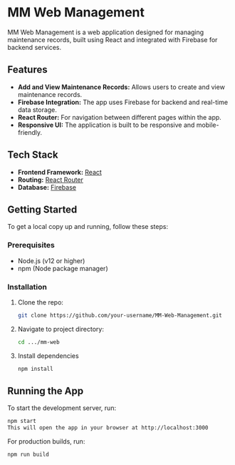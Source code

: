 # MM Web Management

MM Web Management is a web application designed for managing maintenance records, built using React and integrated with Firebase for backend services.

## Features

- **Add and View Maintenance Records:** Allows users to create and view maintenance records.
- **Firebase Integration:** The app uses Firebase for backend and real-time data storage.
- **React Router:** For navigation between different pages within the app.
- **Responsive UI:** The application is built to be responsive and mobile-friendly.

## Tech Stack

- **Frontend Framework:** [React](https://reactjs.org/)
- **Routing:** [React Router](https://reactrouter.com/)
- **Database:** [Firebase](https://firebase.google.com/)


## Getting Started

To get a local copy up and running, follow these steps:

### Prerequisites

- Node.js (v12 or higher)
- npm (Node package manager)

### Installation

1. Clone the repo:

   ```bash
   git clone https://github.com/your-username/MM-Web-Management.git

2. Navigate to project directory:

   ```bash
   cd .../mm-web

3. Install dependencies

   ```bash
   npm install

## Running the App

To start the development server, run:

   ```bash
   npm start
This will open the app in your browser at http://localhost:3000
```

For production builds, run:

   ```bash
   npm run build
   



